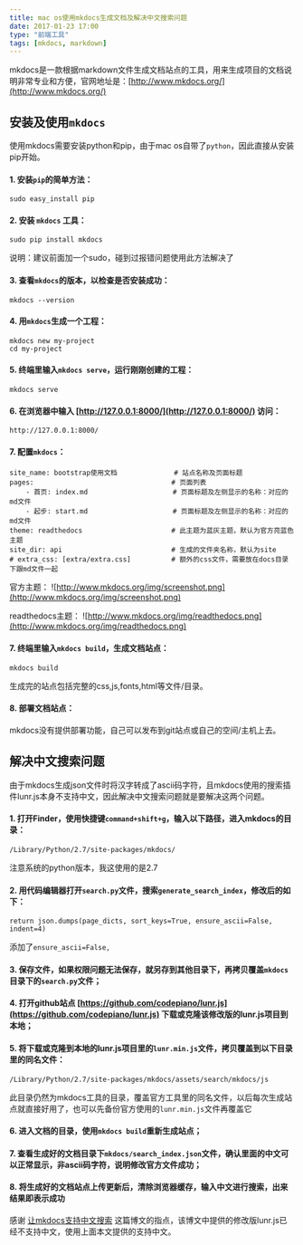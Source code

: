 ```yaml
---
title: mac os使用mkdocs生成文档及解决中文搜索问题
date: 2017-01-23 17:00
type: "前端工具"
tags: [mkdocs, markdown]
---
```


mkdocs是一款根据markdown文件生成文档站点的工具，用来生成项目的文档说明非常专业和方便，官网地址是：[http://www.mkdocs.org/](http://www.mkdocs.org/)

## 安装及使用`mkdocs`
使用mkdocs需要安装python和pip，由于mac os自带了`python`，因此直接从安装pip开始。

#### 1. 安装`pip`的简单方法：
``` 
sudo easy_install pip
```
<!--more-->

#### 2. 安装 `mkdocs` 工具：
```
sudo pip install mkdocs
```
说明：建议前面加一个sudo，碰到过报错问题使用此方法解决了

#### 3. 查看`mkdocs`的版本，以检查是否安装成功：
```
mkdocs --version
```

#### 4. 用`mkdocs`生成一个工程：
```
mkdocs new my-project
cd my-project
```

#### 5. 终端里输入`mkdocs serve`，运行刚刚创建的工程：
```
mkdocs serve
```

#### 6. 在浏览器中输入 [http://127.0.0.1:8000/](http://127.0.0.1:8000/) 访问：
```
http://127.0.0.1:8000/
```

#### 7. 配置`mkdocs`：
```
site_name: bootstrap使用文档              # 站点名称及页面标题
pages:                                  # 页面列表
    - 首页: index.md                     # 页面标题及左侧显示的名称：对应的md文件
    - 起步: start.md                     # 页面标题及左侧显示的名称：对应的md文件
theme: readthedocs                      # 此主题为蓝灰主题，默认为官方亮蓝色主题 
site_dir: api                           # 生成的文件夹名称，默认为site
# extra_css: [extra/extra.css]          # 额外的css文件，需要放在docs目录下跟md文件一起
```

官方主题：
![http://www.mkdocs.org/img/screenshot.png](http://www.mkdocs.org/img/screenshot.png)

readthedocs主题：
![http://www.mkdocs.org/img/readthedocs.png](http://www.mkdocs.org/img/readthedocs.png)



#### 7. 终端里输入`mkdocs build`，生成文档站点：
```
mkdocs build
```
生成完的站点包括完整的css,js,fonts,html等文件/目录。

#### 8. 部署文档站点：
mkdocs没有提供部署功能，自己可以发布到git站点或自己的空间/主机上去。


## 解决中文搜索问题
由于mkdocs生成json文件时将汉字转成了ascii码字符，且mkdocs使用的搜索插件lunr.js本身不支持中文，因此解决中文搜索问题就是要解决这两个问题。

#### 1. 打开Finder，使用快捷键`command+shift+g`，输入以下路径，进入mkdocs的目录：
```
/Library/Python/2.7/site-packages/mkdocs/
```
注意系统的python版本，我这使用的是2.7

#### 2. 用代码编辑器打开`search.py`文件，搜索`generate_search_index`，修改后的如下：
```
return json.dumps(page_dicts, sort_keys=True, ensure_ascii=False, indent=4)
```
添加了`ensure_ascii=False, `

#### 3. 保存文件，如果权限问题无法保存，就另存到其他目录下，再拷贝覆盖`mkdocs`目录下的`search.py`文件；

#### 4. 打开github站点 [https://github.com/codepiano/lunr.js](https://github.com/codepiano/lunr.js) 下载或克隆该修改版的lunr.js项目到本地；

#### 5. 将下载或克隆到本地的lunr.js项目里的`lunr.min.js`文件，拷贝覆盖到以下目录里的同名文件：
```
/Library/Python/2.7/site-packages/mkdocs/assets/search/mkdocs/js
```
此目录仍然为mkdocs工具的目录，覆盖官方工具里的同名文件，以后每次生成站点就直接好用了，也可以先备份官方使用的`lunr.min.js`文件再覆盖它

#### 6. 进入文档的目录，使用`mkdocs build`重新生成站点；

#### 7. 查看生成好的文档目录下`mkdocs/search_index.json`文件，确认里面的中文可以正常显示，非ascii码字符，说明修改官方文件成功；

#### 8. 将生成好的文档站点上传更新后，清除浏览器缓存，输入中文进行搜索，出来结果即表示成功



感谢 [让mkdocs支持中文搜索](http://wyqbailey.github.io/2015/08/13/make-mkdocs-support-chinese.html) 这篇博文的指点，该博文中提供的修改版lunr.js已经不支持中文，使用上面本文提供的支持中文。

